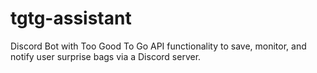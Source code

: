 # tgtg-assistant
Discord Bot with Too Good To Go API functionality to save, monitor, and notify user surprise bags via a Discord server.
